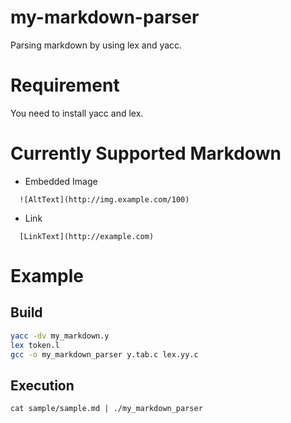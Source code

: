 my-markdown-parser
==================

Parsing markdown by using lex and yacc.

# Requirement

You need to install yacc and lex.

# Currently Supported Markdown

* Embedded Image

```
  ![AltText](http://img.example.com/100)
```

* Link

```
  [LinkText](http://example.com)
```

# Example

## Build

```bash
yacc -dv my_markdown.y 
lex token.l
gcc -o my_markdown_parser y.tab.c lex.yy.c
```

## Execution

```
cat sample/sample.md | ./my_markdown_parser
```
